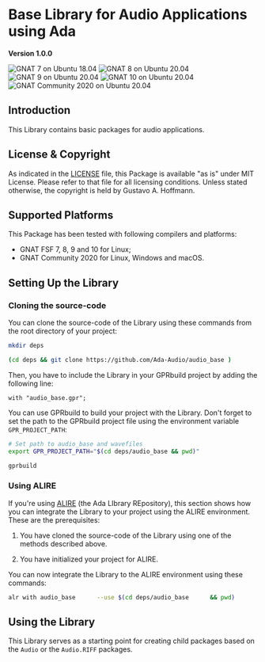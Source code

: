 Base Library for Audio Applications using Ada
=============================================

**Version 1.0.0**

![GNAT 7 on Ubuntu 18.04](https://github.com/Ada-Audio/audio_base/workflows/GNAT%207%20on%20Ubuntu%2018.04/badge.svg)
![GNAT 8 on Ubuntu 20.04](https://github.com/Ada-Audio/audio_base/workflows/GNAT%208%20on%20Ubuntu%2020.04/badge.svg)
![GNAT 9 on Ubuntu 20.04](https://github.com/Ada-Audio/audio_base/workflows/GNAT%209%20on%20Ubuntu%2020.04/badge.svg)
![GNAT 10 on Ubuntu 20.04](https://github.com/Ada-Audio/audio_base/workflows/GNAT%2010%20on%20Ubuntu%2020.04/badge.svg)
![GNAT Community 2020 on Ubuntu 20.04](https://github.com/Ada-Audio/audio_base/workflows/GNAT%20Community%202020%20on%20Ubuntu%2020.04/badge.svg)


Introduction
------------

This Library contains basic packages for audio applications.


License & Copyright
-------------------

As indicated in the [LICENSE](LICENSE) file, this Package is available "as is"
under MIT License. Please refer to that file for all licensing conditions.
Unless stated otherwise, the copyright is held by Gustavo A. Hoffmann.


Supported Platforms
-------------------

This Package has been tested with following compilers and platforms:

- GNAT FSF 7, 8, 9 and 10 for Linux;
- GNAT Community 2020 for Linux, Windows and macOS.


Setting Up the Library
----------------------

### Cloning the source-code

You can clone the source-code of the Library using these commands from the root
directory of your project:

```sh
mkdir deps

(cd deps && git clone https://github.com/Ada-Audio/audio_base )
```

Then, you have to include the Library in your GPRbuild project by adding
the following line:

```
with "audio_base.gpr";
```

You can use GPRbuild to build your project with the Library. Don't forget
to set the path to the GPRbuild project file using the environment variable
`GPR_PROJECT_PATH`:


```sh
# Set path to audio_base and wavefiles
export GPR_PROJECT_PATH="$(cd deps/audio_base && pwd)"

gprbuild
```

### Using ALIRE

If you're using [ALIRE](https://alire.ada.dev) (the Ada LIbrary REpository),
this section shows how you can integrate the Library to your project using the
ALIRE environment. These are the prerequisites:

1. You have cloned the source-code of the Library using one of the methods
   described above.

2. You have initialized your project for ALIRE.

You can now integrate the Library to the ALIRE environment using these
commands:

```sh
alr with audio_base      --use $(cd deps/audio_base      && pwd)
```


Using the Library
-----------------

This Library serves as a starting point for creating child packages based on
the `Audio` or the `Audio.RIFF` packages.
